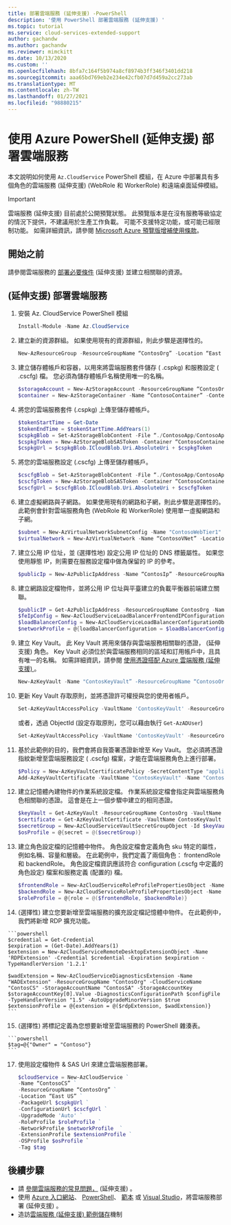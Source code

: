 ```yaml
---
title: 部署雲端服務 (延伸支援) -PowerShell
description: '使用 PowerShell 部署雲端服務 (延伸支援) '
ms.topic: tutorial
ms.service: cloud-services-extended-support
author: gachandw
ms.author: gachandw
ms.reviewer: mimckitt
ms.date: 10/13/2020
ms.custom: ''
ms.openlocfilehash: 8bfa7c164f5b974a8cf8974b3ff346f3401dd218
ms.sourcegitcommit: aaa65bd769eb2e234e42cfb07d7d459a2cc273ab
ms.translationtype: MT
ms.contentlocale: zh-TW
ms.lasthandoff: 01/27/2021
ms.locfileid: "98880215"
---
```

# <a name="deploy-a-cloud-service-extended-support-using-azure-powershell"></a>使用 Azure PowerShell (延伸支援) 部署雲端服務

本文說明如何使用 `Az.CloudService` PowerShell 模組，在 Azure 中部署具有多個角色的雲端服務 (延伸支援)  (WebRole 和 WorkerRole) 和遠端桌面延伸模組。 

> [!IMPORTANT]
> 雲端服務 (延伸支援) 目前處於公開預覽狀態。
> 此預覽版本是在沒有服務等級協定的情況下提供，不建議用於生產工作負載。 可能不支援特定功能，或可能已經限制功能。 如需詳細資訊，請參閱 [Microsoft Azure 預覽版增補使用條款](https://azure.microsoft.com/support/legal/preview-supplemental-terms/)。

## <a name="before-you-begin"></a>開始之前

請參閱雲端服務的 [部署必要條件](deploy-prerequisite.md) (延伸支援) 並建立相關聯的資源。 

## <a name="deploy-a-cloud-services-extended-support"></a> (延伸支援) 部署雲端服務
1. 安裝 Az. CloudService PowerShell 模組  

    ```powershell
    Install-Module -Name Az.CloudService 
    ```

2. 建立新的資源群組。 如果使用現有的資源群組，則此步驟是選擇性的。   

    ```powershell
    New-AzResourceGroup -ResourceGroupName “ContosOrg” -Location “East US” 
    ```

3. 建立儲存體帳戶和容器，以用來將雲端服務套件儲存 ( .cspkg) 和服務設定 ( .cscfg) 檔。 您必須為儲存體帳戶名稱使用唯一的名稱。 

    ```powershell
    $storageAccount = New-AzStorageAccount -ResourceGroupName “ContosOrg” -Name “contosostorageaccount” -Location “East US” -SkuName “Standard_RAGRS” -Kind “StorageV2” 
    $container = New-AzStorageContainer -Name “ContosoContainer” -Context $storageAccount.Context -Permission Blob 
    ```

4. 將您的雲端服務套件 (.cspkg) 上傳至儲存體帳戶。

    ```powershell
    $tokenStartTime = Get-Date 
    $tokenEndTime = $tokenStartTime.AddYears(1) 
    $cspkgBlob = Set-AzStorageBlobContent -File “./ContosoApp/ContosoApp.cspkg” -Container “ContosoContainer” -Blob “ContosoApp.cspkg” -Context $storageAccount.Context 
    $cspkgToken = New-AzStorageBlobSASToken -Container “ContosoContainer” -Blob $cspkgBlob.Name -Permission rwd -StartTime $tokenStartTime -ExpiryTime $tokenEndTime -Context $storageAccount.Context 
    $cspkgUrl = $cspkgBlob.ICloudBlob.Uri.AbsoluteUri + $cspkgToken 
    ```
 

5.  將您的雲端服務設定 (.cscfg) 上傳至儲存體帳戶。 

    ```powershell
    $cscfgBlob = Set-AzStorageBlobContent -File “./ContosoApp/ContosoApp.cscfg” -Container ContosoContainer -Blob “ContosoApp.cscfg” -Context $storageAccount.Context 
    $cscfgToken = New-AzStorageBlobSASToken -Container “ContosoContainer” -Blob $cscfgBlob.Name -Permission rwd -StartTime $tokenStartTime -ExpiryTime $tokenEndTime -Context $storageAccount.Context 
    $cscfgUrl = $cscfgBlob.ICloudBlob.Uri.AbsoluteUri + $cscfgToken 
    ```

6. 建立虛擬網路與子網路。 如果使用現有的網路和子網，則此步驟是選擇性的。 此範例會針對雲端服務角色 (WebRole 和 WorkerRole) 使用單一虛擬網路和子網。 

    ```powershell
    $subnet = New-AzVirtualNetworkSubnetConfig -Name "ContosoWebTier1" -AddressPrefix "10.0.0.0/24" -WarningAction SilentlyContinue 
    $virtualNetwork = New-AzVirtualNetwork -Name “ContosoVNet” -Location “East US” -ResourceGroupName “ContosOrg” -AddressPrefix "10.0.0.0/24" -Subnet $subnet 
    ```
 
7. 建立公用 IP 位址，並 (選擇性地) 設定公用 IP 位址的 DNS 標籤屬性。 如果您使用靜態 IP，則需要在服務設定檔中做為保留的 IP 的參考。  

    ```powershell
    $publicIp = New-AzPublicIpAddress -Name “ContosIp” -ResourceGroupName “ContosOrg” -Location “East US” -AllocationMethod Dynamic -IpAddressVersion IPv4 -DomainNameLabel “contosoappdns” -Sku Basic 
    ```

8. 建立網路設定檔物件，並將公用 IP 位址與平臺建立的負載平衡器前端建立關聯。  

    ```powershell
    $publicIP = Get-AzPublicIpAddress -ResourceGroupName ContosOrg -Name ContosIp  
    $feIpConfig = New-AzCloudServiceLoadBalancerFrontendIPConfigurationObject -Name 'ContosoFe' -PublicIPAddressId $publicIP.Id 
    $loadBalancerConfig = New-AzCloudServiceLoadBalancerConfigurationObject -Name 'ContosoLB' -FrontendIPConfiguration $feIpConfig 
    $networkProfile = @{loadBalancerConfiguration = $loadBalancerConfig} 
    ```
 
9. 建立 Key Vault。 此 Key Vault 將用來儲存與雲端服務相關聯的憑證， (延伸支援) 角色。 Key Vault 必須位於與雲端服務相同的區域和訂用帳戶中，且具有唯一的名稱。 如需詳細資訊，請參閱 [使用憑證搭配 Azure 雲端服務 (延伸支援) ](certificates-and-key-vault.md)。

    ```powershell
    New-AzKeyVault -Name "ContosKeyVault” -ResourceGroupName “ContosoOrg” -Location “East US” 
    ```

10. 更新 Key Vault 存取原則，並將憑證許可權授與您的使用者帳戶。 

    ```powershell
    Set-AzKeyVaultAccessPolicy -VaultName 'ContosKeyVault' -ResourceGroupName 'ContosoOrg' -UserPrincipalName 'user@domain.com' -PermissionsToCertificates create,get,list,delete 
    ```

    或者，透過 ObjectId (設定存取原則，您可以藉由執行 `Get-AzADUser`)  
    
    ```powershell
    Set-AzKeyVaultAccessPolicy -VaultName 'ContosKeyVault' -ResourceGroupName 'ContosOrg' -ObjectId 'xxxxxxxx-xxxx-xxxx-xxxx-xxxxxxxxxxxx' -PermissionsToCertificates create,get,list,delete 
    ```
 

11. 基於此範例的目的，我們會將自我簽署憑證新增至 Key Vault。 您必須將憑證指紋新增至雲端服務設定 ( .cscfg) 檔案，才能在雲端服務角色上進行部署。 

    ```powershell
    $Policy = New-AzKeyVaultCertificatePolicy -SecretContentType "application/x-pkcs12" -SubjectName "CN=contoso.com" -IssuerName "Self" -ValidityInMonths 6 -ReuseKeyOnRenewal 
    Add-AzKeyVaultCertificate -VaultName "ContosKeyVault" -Name "ContosCert" -CertificatePolicy $Policy 
    ```
 
12. 建立記憶體內建物件的作業系統設定檔。 作業系統設定檔會指定與雲端服務角色相關聯的憑證。 這會是在上一個步驟中建立的相同憑證。 

    ```powershell
    $keyVault = Get-AzKeyVault -ResourceGroupName ContosOrg -VaultName ContosKeyVault 
    $certificate = Get-AzKeyVaultCertificate -VaultName ContosKeyVault -Name ContosCert 
    $secretGroup = New-AzCloudServiceVaultSecretGroupObject -Id $keyVault.ResourceId -CertificateUrl $certificate.SecretId 
    $osProfile = @{secret = @($secretGroup)} 
    ```

13. 建立角色設定檔的記憶體中物件。 角色設定檔會定義角色 sku 特定的屬性，例如名稱、容量和層級。 在此範例中，我們定義了兩個角色： frontendRole 和 backendRole。 角色設定檔資訊應該符合 configuration (.cscfg 中定義的角色設定) 檔案和服務定義 (配置的) 檔。 

    ```powershell
    $frontendRole = New-AzCloudServiceRoleProfilePropertiesObject -Name 'ContosoFrontend' -SkuName 'Standard_D1_v2' -SkuTier 'Standard' -SkuCapacity 2 
    $backendRole = New-AzCloudServiceRoleProfilePropertiesObject -Name 'ContosoBackend' -SkuName 'Standard_D1_v2' -SkuTier 'Standard' -SkuCapacity 2 
    $roleProfile = @{role = @($frontendRole, $backendRole)} 
    ```

14.  (選擇性) 建立您要新增至雲端服務的擴充設定檔記憶體中物件。 在此範例中，我們將新增 RDP 擴充功能。 

    ```powershell
    $credential = Get-Credential 
    $expiration = (Get-Date).AddYears(1) 
    $extension = New-AzCloudServiceRemoteDesktopExtensionObject -Name 'RDPExtension' -Credential $credential -Expiration $expiration -TypeHandlerVersion '1.2.1' 

    $wadExtension = New-AzCloudServiceDiagnosticsExtension -Name "WADExtension" -ResourceGroupName "ContosOrg" -CloudServiceName "ContosCS" -StorageAccountName "ContosSA" -StorageAccountKey $storageAccountKey[0].Value -DiagnosticsConfigurationPath $configFile -TypeHandlerVersion "1.5" -AutoUpgradeMinorVersion $true 
    $extensionProfile = @{extension = @($rdpExtension, $wadExtension)} 
    ```
15.  (選擇性) 將標記定義為您想要新增至雲端服務的 PowerShell 雜湊表。 

    ```powershell
    $tag=@{"Owner" = "Contoso"} 
    ```

17. 使用設定檔物件 & SAS Url 來建立雲端服務部署。

    ```powershell
    $cloudService = New-AzCloudService ` 
    -Name “ContosoCS” ` 
    -ResourceGroupName “ContosOrg” ` 
    -Location “East US” ` 
    -PackageUrl $cspkgUrl ` 
    -ConfigurationUrl $cscfgUrl ` 
    -UpgradeMode 'Auto' ` 
    -RoleProfile $roleProfile ` 
    -NetworkProfile $networkProfile  ` 
    -ExtensionProfile $extensionProfile ` 
    -OSProfile $osProfile `
    -Tag $tag 
    ```

## <a name="next-steps"></a>後續步驟 
- 請 [參閱雲端服務的常見問題，](faq.md) (延伸支援) 。
- 使用 [Azure 入口網站](deploy-portal.md)、 [PowerShell](deploy-powershell.md)、 [範本](deploy-template.md) 或 [Visual Studio](deploy-visual-studio.md)，將雲端服務部署 (延伸支援) 。
- 造訪[雲端服務 (延伸支援) 範例儲存](https://github.com/Azure-Samples/cloud-services-extended-support)機制
